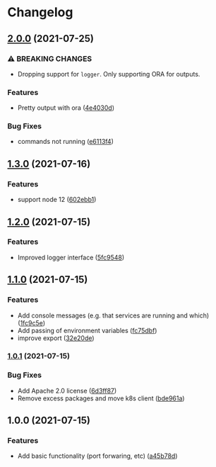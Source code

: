 # Changelog

## [2.0.0](https://www.github.com/indivorg/runner/compare/v1.3.0...v2.0.0) (2021-07-25)


### ⚠ BREAKING CHANGES

* Dropping support for `logger`. Only supporting ORA for outputs.

### Features

* Pretty output with ora ([4e4030d](https://www.github.com/indivorg/runner/commit/4e4030d83655b265c70853501ef4e2ccb7e487c9))


### Bug Fixes

* commands not running ([e6113f4](https://www.github.com/indivorg/runner/commit/e6113f4329f56278a898a04e89a8ccee54a59da1))

## [1.3.0](https://www.github.com/indivorg/runner/compare/v1.2.0...v1.3.0) (2021-07-16)


### Features

* support node 12 ([602ebb1](https://www.github.com/indivorg/runner/commit/602ebb157aa46ae285b307de071d456318d3e793))

## [1.2.0](https://www.github.com/indivorg/runner/compare/v1.1.0...v1.2.0) (2021-07-15)


### Features

* Improved logger interface ([5fc9548](https://www.github.com/indivorg/runner/commit/5fc9548610bc02480b8d058510e7069c6c80fde3))

## [1.1.0](https://www.github.com/indivorg/runner/compare/v1.0.1...v1.1.0) (2021-07-15)


### Features

* Add console messages (e.g. that services are running and which) ([1fc9c5e](https://www.github.com/indivorg/runner/commit/1fc9c5eb08aff8d75918da02c91ac8f184b902b5))
* Add passing of environment variables ([fc75dbf](https://www.github.com/indivorg/runner/commit/fc75dbfffddfbd03fb6e5bdde5569445454b96c5))
* improve export ([32e20de](https://www.github.com/indivorg/runner/commit/32e20ded62a38088b219a42a0e517397170782e9))

### [1.0.1](https://www.github.com/indivorg/runner/compare/v1.0.0...v1.0.1) (2021-07-15)


### Bug Fixes

* Add Apache 2.0 license ([6d3ff87](https://www.github.com/indivorg/runner/commit/6d3ff87544f81a071bc51cb7148c37837b72b429))
* Remove excess packages and move k8s client ([bde961a](https://www.github.com/indivorg/runner/commit/bde961a5f1f1c30819f201a80d09c2e5a8721eb9))

## 1.0.0 (2021-07-15)


### Features

* Add basic functionality (port forwaring, etc) ([a45b78d](https://www.github.com/indivorg/runner/commit/a45b78d7945b5ee12cd8e1a1d8495af16bf33312))
